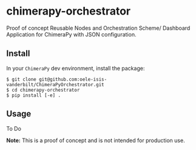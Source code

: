 # chimerapy-orchestrator

Proof of concept Reusable Nodes and Orchestration Scheme/ Dashboard Application for ChimeraPy with JSON configuration.

## Install
In your `ChimeraPy` dev environment, install the package:

```shell
$ git clone git@github.com:oele-isis-vanderbilt/ChimeraPyOrchestrator.git
$ cd chimerapy-orchestrator
$ pip install [-e] .
```

## Usage

To Do

**Note:** This is a proof of concept and is not intended for production use.
